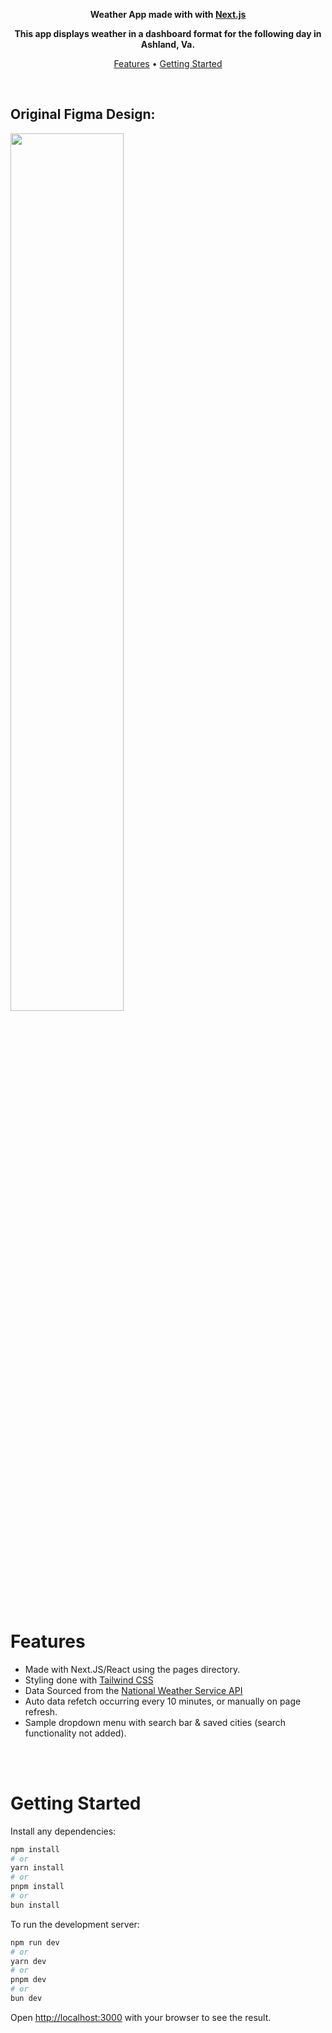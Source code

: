 <p align="center">
  <strong>Weather App made with with <a href="https://nextjs.org">Next.js</a></strong><br />
</p>
<p align="center">
  <strong>This app displays weather in a dashboard format for the following day in Ashland, Va.</strong><br />
</p>

<p align="center">
  <a href="#-features">Features</a> •
  <a href="#-getting-started">Getting Started</a>
</p>
<br />

## Original Figma Design:

<img src="https://github.com/homeroochoa47/weather-dashboard/assets/104741653/50ae1246-c215-4fbc-ace8-f267f95e4c60" width=60% height=60%>

<br />
<br />

# Features
- Made with Next.JS/React using the pages directory.
- Styling done with [Tailwind CSS](https://tailwindcss.com)
- Data Sourced from the [National Weather Service API](https://www.weather.gov/documentation/services-web-api)
- Auto data refetch occurring every 10 minutes, or manually on page refresh.
- Sample dropdown menu with search bar & saved cities (search functionality not added).

<br />
<br />

# Getting Started

Install any dependencies:

```bash
npm install
# or
yarn install
# or
pnpm install
# or
bun install
```

To run the development server:

```bash
npm run dev
# or
yarn dev
# or
pnpm dev
# or
bun dev
```

Open [http://localhost:3000](http://localhost:3000) with your browser to see the result.
